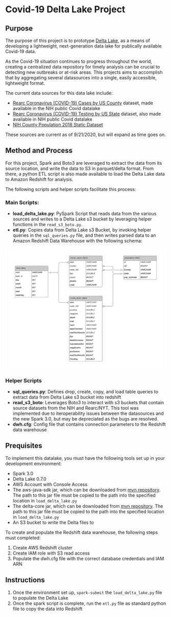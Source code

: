 # Covid-19 Delta Lake Project

## Purpose
The purpose of this project is to prototype [Delta Lake](https://delta.io/), as a means of developing a lightweight, next-generation data lake for publically available Covid-19 data. 

As the Covid-19 situation continues to progress throughout the world, creating a centralized data repository for timely analysis can be crucial to detecting new outbreaks or at-risk areas. This projects aims to accomplish that by aggregating several datasources into a single, easily accessible, lightweight format. 

The current data sources for this data lake include:

- [Rearc Coronavirus (COVID-19) Cases by US County](https://aws.amazon.com/marketplace/pp/Coronavirus-COVID-19-Data-in-the-United-States-The/prodview-jmb464qw2yg74#overview) dataset, made available in the NIH public Covid datalake
- [Rearc Coronavirus (COVID-19) Testing by US State](https://aws.amazon.com/marketplace/pp/Coronavirus-COVID-19-Data-in-the-United-States-The/prodview-jmb464qw2yg74#overview) dataset, also made available in NIH public Covid datalake
- [NIH County Population 2018 Static Dataset](https://dj2taa9i652rf.cloudfront.net/)

These sources are current as of 9/21/2020, but will expand as time goes on.

## Method and Process
For this project, Spark and Boto3 are leveraged to extract the data from its source location, and write the data to S3 in parquet/delta format. From there, a python ETL script is also made available to load the Delta Lake data to Amazon Redshift for analysis.

The following scripts and helper scripts facilitate this process:

### Main Scripts:
- **load_delta_lake.py**: PySpark Script that reads data from the various sources and writes to a Delta Lake s3 bucket by leveraging helper functions in the <code>read_s3_boto.py</code>.
- **etl.py**: Copies data from Delta Lake s3 Bucket, by invoking helper queries in the <code>sql_queries.py</code> file, and then writes parsed data to an Amazon Redshift Data Warehouse with the following schema:

![schema](images/warehouse_schema.png)

### Helper Scripts
- **sql_queries.py**: Defines drop, create, copy, and load table queries to extract data from Delta Lake s3 bucket into redshift
- **read_s3_boto**: Leverages Boto3 to interact with s3 buckets that contain source datasets from the NIH and Rearc/NYT. This tool was implemented due to iteroperability issues between the datasources and the new Spark 3.0, but may be depreciated as the bugs are resolved.
- **dwh.cfg**: Config file that contains connection parameters to the Redshift data warehouse

## Prequisites
To implement this datalake, you must have the following tools set up in your development environment:
- Spark 3.0
- Delta Lake 0.7.0
- AWS Account with Console Access
- The aws-java-sdk jar, which can be downloaded from [mvn repository](https://mvnrepository.com/artifact/com.amazonaws/aws-java-sdk). The path to this jar file must be copied to the path into the specified location in <code>load_delta_lake.py</code>
- The delta-core jar, which can be downloaded from [mvn repository](https://mvnrepository.com/artifact/io.delta/delta-core). The path to this jar file must be copied to the path into the specified location in <code>load_delta_lake.py</code>
- An S3 bucket to write the Delta files to

To create and populate the Redshift data warehouse, the following steps must completed:
1. Create AWS Redshift cluster 
2. Create IAM role with S3 read access
3. Populate the dwh.cfg file with the correct database credentials and IAM ARN

## Instructions

1. Once the environment set up, <code>spark-submit</code> the <code>load_delta_lake.py</code> file to populate the Delta Lake
2. Once the spark script is complete, run the <code>etl.py</code> file as standard python file to copy the data into Redshift  
